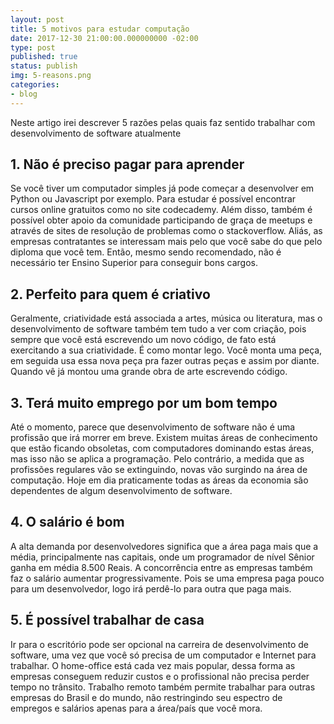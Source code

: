 ```yaml
---
layout: post
title: 5 motivos para estudar computação
date: 2017-12-30 21:00:00.000000000 -02:00
type: post
published: true
status: publish
img: 5-reasons.png
categories:
- blog
---
```


Neste artigo irei descrever 5 razões pelas quais faz sentido trabalhar com desenvolvimento de software atualmente

<!--more-->

## 1. Não é preciso pagar para aprender
Se você tiver um computador simples já pode começar a desenvolver em Python ou Javascript por exemplo. Para estudar é possível encontrar cursos online gratuitos como no site codecademy. Além disso, também é possível obter apoio da comunidade participando de graça de meetups e através de sites de resolução de problemas como o stackoverflow. Aliás, as empresas contratantes se interessam mais pelo que você sabe do que pelo diploma que você tem. Então, mesmo sendo recomendado, não é necessário ter Ensino Superior para conseguir bons cargos.

## 2. Perfeito para quem é criativo
Geralmente, criatividade está associada a artes, música ou literatura, mas o desenvolvimento de software também tem tudo a ver com criação, pois sempre que você está escrevendo um novo código, de fato está exercitando a sua criatividade. É como montar lego. Você monta uma peça, em seguida usa essa nova peça pra fazer outras peças e assim por diante. Quando vê já montou uma grande obra de arte escrevendo código.

## 3. Terá muito emprego por um bom tempo
Até o momento, parece que desenvolvimento de software não é uma profissão que irá morrer em breve. Existem muitas áreas de conhecimento que estão ficando obsoletas, com computadores dominando estas áreas, mas isso não se aplica a programação. Pelo contrário, a medida que as profissões regulares vão se extinguindo, novas vão surgindo na área de computação. Hoje em dia praticamente todas as áreas da economia são dependentes de algum desenvolvimento de software.

## 4. O salário é bom
A alta demanda por desenvolvedores significa que a área paga mais que a média, principalmente nas capitais, onde um programador de nível Sênior ganha em média 8.500 Reais. A concorrência entre as empresas também faz o salário aumentar progressivamente. Pois se uma empresa paga pouco para um desenvolvedor, logo irá perdê-lo para outra que paga mais.

## 5. É possível trabalhar de casa
Ir para o escritório pode ser opcional na carreira de desenvolvimento de software, uma vez que você só precisa de um computador e Internet para trabalhar. O home-office está cada vez mais popular, dessa forma as empresas conseguem reduzir custos e o profissional não precisa perder tempo no trânsito. Trabalho remoto também permite trabalhar para outras empresas do Brasil e do mundo, não restringindo seu espectro de empregos e salários apenas para a área/país que você mora.

